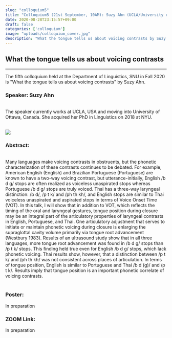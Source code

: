 ```yaml
---
slug: "colloquium5"
title: "Colloquium5 (21st September, 10AM): Suzy Ahn (UCLA/University of Ottawa)"
date: 2020-08-28T23:15:57+09:00
draft: false
categories: ['colloquium']
image: "uploads/colloquium_cover.jpg"
description: "What the tongue tells us about voicing contrasts by Suzy Ahn"
---
```


## What the tongue tells us about voicing contrasts
***

The fifth colloquium held at the Department of Linguistics, SNU in Fall 2020 is "What the tongue tells us about voicing contrasts" by Suzy Ahn. 

### Speaker: Suzy Ahn
<br/>
The speaker currently works at UCLA, USA and moving into University of Ottawa, Canada. She acquired her PhD in Linguistics on 2018 at NYU.
<br/><br/>

![ ](/uploads/Suzy_Ahn_image.jpg#floatleft)

### Abstract: 
<br/>
Many languages make voicing contrasts in obstruents, but the phonetic characterization of these contrasts continues to be debated. For example, American English (English) and Brazilian Portuguese (Portuguese) are known to have a two-way voicing contrast, but utterance-initially, English /b d ɡ/ stops are often realized as voiceless unaspirated stops whereas Portuguese /b d ɡ/ stops are truly voiced. Thai has a three-way laryngeal distinction: /b d/, /p t k/ and /ph th kh/, and English stops are similar to Thai voiceless unaspirated and aspirated stops in terms of Voice Onset Time (VOT). In this talk, I will show that in addition to VOT, which reflects the timing of the oral and laryngeal gestures, tongue position during closure may be an integral part of the articulatory properties of laryngeal contrasts in English, Portuguese, and Thai. One articulatory adjustment that serves to initiate or maintain phonetic voicing during closure is enlarging the supraglottal cavity volume primarily via tongue root advancement (Westbury 1983). Results of an ultrasound study show that in all three languages, more tongue root advancement was found in /b d ɡ/ stops than /p t k/ stops. This finding held true even for English /b d ɡ/ stops, which lack phonetic voicing. Thai results show, however, that a distinction between /p t k/ and /ph th kh/ was not consistent across places of articulation. In terms of tongue position, English is similar to Portuguese and Thai /b d (ɡ)/ and /p t k/. Results imply that tongue position is an important phonetic correlate of voicing contrasts.
<br/><br/>

### Poster:
In preparation

### ZOOM Link:
In preparation